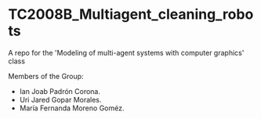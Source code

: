 # TC2008B_Multiagent_cleaning_robots
A repo for the 'Modeling of multi-agent systems with computer graphics' class

Members of the Group:
- Ian Joab Padrón Corona.
- Uri Jared Gopar Morales.
- María Fernanda Moreno Goméz.
